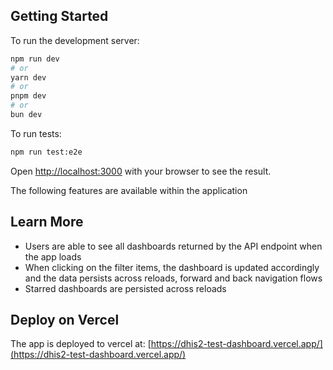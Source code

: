 ## Getting Started

To run the development server:

```bash
npm run dev
# or
yarn dev
# or
pnpm dev
# or
bun dev
```

To run tests:

```bash
npm run test:e2e
```

Open [http://localhost:3000](http://localhost:3000) with your browser to see the result.

The following features are available within the application

## Learn More

- Users are able to see all dashboards returned by the API endpoint when the app loads
- When clicking on the filter items, the dashboard is updated accordingly and the data persists across reloads, forward and back navigation flows
- Starred dashboards are persisted across reloads

## Deploy on Vercel

The app is deployed to vercel at: [https://dhis2-test-dashboard.vercel.app/](https://dhis2-test-dashboard.vercel.app/)
